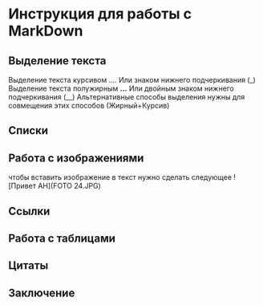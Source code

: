 # Инструкция для работы с MarkDown

## Выделение текста

Выделение текста курсивом *....* Или знаком нижнего подчеркивания (_)
Выделение текста полужирным **...** Или двойным знаком нижнего подчеркивания (__)
Альтернативные способы выделения нужны для совмещения этих способов (Жирный+Курсив)

## Списки

## Работа с изображениями

чтобы вставить изображение в текст нужно сделать следующее  ![Привет АН](FOTO 24.JPG)

## Ссылки

## Работа с таблицами

## Цитаты

## Заключение

